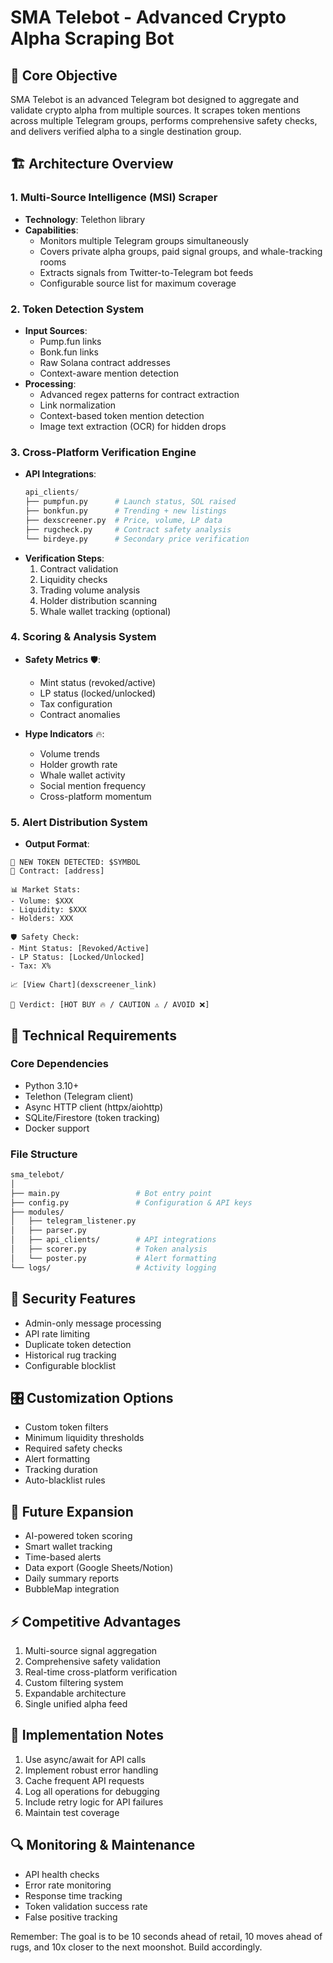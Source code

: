 # SMA Telebot - Advanced Crypto Alpha Scraping Bot

## 🎯 Core Objective
SMA Telebot is an advanced Telegram bot designed to aggregate and validate crypto alpha from multiple sources. It scrapes token mentions across multiple Telegram groups, performs comprehensive safety checks, and delivers verified alpha to a single destination group.

## 🏗️ Architecture Overview

### 1. Multi-Source Intelligence (MSI) Scraper
- **Technology**: Telethon library
- **Capabilities**:
  - Monitors multiple Telegram groups simultaneously
  - Covers private alpha groups, paid signal groups, and whale-tracking rooms
  - Extracts signals from Twitter-to-Telegram bot feeds
  - Configurable source list for maximum coverage

### 2. Token Detection System
- **Input Sources**:
  - Pump.fun links
  - Bonk.fun links
  - Raw Solana contract addresses
  - Context-aware mention detection
- **Processing**:
  - Advanced regex patterns for contract extraction
  - Link normalization
  - Context-based token mention detection
  - Image text extraction (OCR) for hidden drops

### 3. Cross-Platform Verification Engine
- **API Integrations**:
  ```python
  api_clients/
  ├── pumpfun.py      # Launch status, SOL raised
  ├── bonkfun.py      # Trending + new listings
  ├── dexscreener.py  # Price, volume, LP data
  ├── rugcheck.py     # Contract safety analysis
  └── birdeye.py      # Secondary price verification
  ```
- **Verification Steps**:
  1. Contract validation
  2. Liquidity checks
  3. Trading volume analysis
  4. Holder distribution scanning
  5. Whale wallet tracking (optional)

### 4. Scoring & Analysis System
- **Safety Metrics** 🛡️:
  - Mint status (revoked/active)
  - LP status (locked/unlocked)
  - Tax configuration
  - Contract anomalies
  
- **Hype Indicators** 🔥:
  - Volume trends
  - Holder growth rate
  - Whale wallet activity
  - Social mention frequency
  - Cross-platform momentum

### 5. Alert Distribution System
- **Output Format**:
```
🚨 NEW TOKEN DETECTED: $SYMBOL
📜 Contract: [address]

📊 Market Stats:
- Volume: $XXX
- Liquidity: $XXX
- Holders: XXX

🛡️ Safety Check:
- Mint Status: [Revoked/Active]
- LP Status: [Locked/Unlocked]
- Tax: X%

📈 [View Chart](dexscreener_link)

🎯 Verdict: [HOT BUY 🔥 / CAUTION ⚠️ / AVOID ❌]
```

## 🔧 Technical Requirements

### Core Dependencies
- Python 3.10+
- Telethon (Telegram client)
- Async HTTP client (httpx/aiohttp)
- SQLite/Firestore (token tracking)
- Docker support

### File Structure
```bash
sma_telebot/
│
├── main.py                 # Bot entry point
├── config.py               # Configuration & API keys
├── modules/
│   ├── telegram_listener.py
│   ├── parser.py
│   ├── api_clients/        # API integrations
│   ├── scorer.py           # Token analysis
│   └── poster.py           # Alert formatting
└── logs/                   # Activity logging
```

## 🔐 Security Features
- Admin-only message processing
- API rate limiting
- Duplicate token detection
- Historical rug tracking
- Configurable blocklist

## 🎛️ Customization Options
- Custom token filters
- Minimum liquidity thresholds
- Required safety checks
- Alert formatting
- Tracking duration
- Auto-blacklist rules

## 🚀 Future Expansion
- AI-powered token scoring
- Smart wallet tracking
- Time-based alerts
- Data export (Google Sheets/Notion)
- Daily summary reports
- BubbleMap integration

## ⚡ Competitive Advantages
1. Multi-source signal aggregation
2. Comprehensive safety validation
3. Real-time cross-platform verification
4. Custom filtering system
5. Expandable architecture
6. Single unified alpha feed

## 📝 Implementation Notes
1. Use async/await for API calls
2. Implement robust error handling
3. Cache frequent API requests
4. Log all operations for debugging
5. Include retry logic for API failures
6. Maintain test coverage

## 🔍 Monitoring & Maintenance
- API health checks
- Error rate monitoring
- Response time tracking
- Token validation success rate
- False positive tracking

Remember: The goal is to be 10 seconds ahead of retail, 10 moves ahead of rugs, and 10x closer to the next moonshot. Build accordingly.
